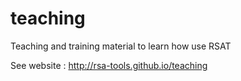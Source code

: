 # teaching
Teaching and training material to learn how use RSAT

See website :
http://rsa-tools.github.io/teaching
